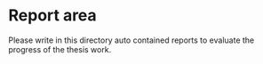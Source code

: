 # Report area

Please write in this directory auto contained reports to evaluate the progress of the thesis work.